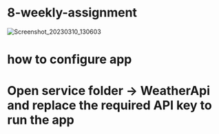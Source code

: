 # 8-weekly-assignment
![Screenshot_20230310_130603](https://user-images.githubusercontent.com/28098368/224305642-51778c7c-b7a9-4e89-8e83-da21094a4b24.png)
#  how to configure app 

# Open service folder -> WeatherApi and replace the required API key to run the app
